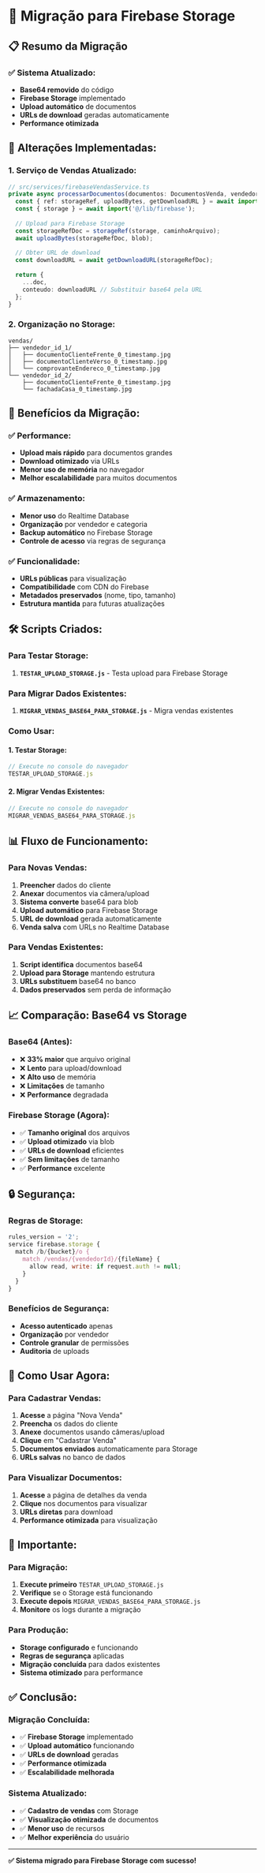 # 🚀 Migração para Firebase Storage

## 📋 Resumo da Migração

### ✅ **Sistema Atualizado:**
- **Base64 removido** do código
- **Firebase Storage** implementado
- **Upload automático** de documentos
- **URLs de download** geradas automaticamente
- **Performance otimizada**

## 🔧 **Alterações Implementadas:**

### **1. Serviço de Vendas Atualizado:**
```typescript
// src/services/firebaseVendasService.ts
private async processarDocumentos(documentos: DocumentosVenda, vendedorId: string): Promise<DocumentosVenda> {
  const { ref: storageRef, uploadBytes, getDownloadURL } = await import('firebase/storage');
  const { storage } = await import('@/lib/firebase');
  
  // Upload para Firebase Storage
  const storageRefDoc = storageRef(storage, caminhoArquivo);
  await uploadBytes(storageRefDoc, blob);
  
  // Obter URL de download
  const downloadURL = await getDownloadURL(storageRefDoc);
  
  return {
    ...doc,
    conteudo: downloadURL // Substituir base64 pela URL
  };
}
```

### **2. Organização no Storage:**
```
vendas/
├── vendedor_id_1/
│   ├── documentoClienteFrente_0_timestamp.jpg
│   ├── documentoClienteVerso_0_timestamp.jpg
│   └── comprovanteEndereco_0_timestamp.jpg
└── vendedor_id_2/
    ├── documentoClienteFrente_0_timestamp.jpg
    └── fachadaCasa_0_timestamp.jpg
```

## 🎯 **Benefícios da Migração:**

### ✅ **Performance:**
- **Upload mais rápido** para documentos grandes
- **Download otimizado** via URLs
- **Menor uso de memória** no navegador
- **Melhor escalabilidade** para muitos documentos

### ✅ **Armazenamento:**
- **Menor uso** do Realtime Database
- **Organização** por vendedor e categoria
- **Backup automático** no Firebase Storage
- **Controle de acesso** via regras de segurança

### ✅ **Funcionalidade:**
- **URLs públicas** para visualização
- **Compatibilidade** com CDN do Firebase
- **Metadados preservados** (nome, tipo, tamanho)
- **Estrutura mantida** para futuras atualizações

## 🛠️ **Scripts Criados:**

### **Para Testar Storage:**
1. **`TESTAR_UPLOAD_STORAGE.js`** - Testa upload para Firebase Storage

### **Para Migrar Dados Existentes:**
1. **`MIGRAR_VENDAS_BASE64_PARA_STORAGE.js`** - Migra vendas existentes

### **Como Usar:**

#### **1. Testar Storage:**
```javascript
// Execute no console do navegador
TESTAR_UPLOAD_STORAGE.js
```

#### **2. Migrar Vendas Existentes:**
```javascript
// Execute no console do navegador
MIGRAR_VENDAS_BASE64_PARA_STORAGE.js
```

## 📊 **Fluxo de Funcionamento:**

### **Para Novas Vendas:**
1. **Preencher** dados do cliente
2. **Anexar** documentos via câmera/upload
3. **Sistema converte** base64 para blob
4. **Upload automático** para Firebase Storage
5. **URL de download** gerada automaticamente
6. **Venda salva** com URLs no Realtime Database

### **Para Vendas Existentes:**
1. **Script identifica** documentos base64
2. **Upload para Storage** mantendo estrutura
3. **URLs substituem** base64 no banco
4. **Dados preservados** sem perda de informação

## 📈 **Comparação: Base64 vs Storage**

### **Base64 (Antes):**
- ❌ **33% maior** que arquivo original
- ❌ **Lento** para upload/download
- ❌ **Alto uso** de memória
- ❌ **Limitações** de tamanho
- ❌ **Performance** degradada

### **Firebase Storage (Agora):**
- ✅ **Tamanho original** dos arquivos
- ✅ **Upload otimizado** via blob
- ✅ **URLs de download** eficientes
- ✅ **Sem limitações** de tamanho
- ✅ **Performance** excelente

## 🔒 **Segurança:**

### **Regras de Storage:**
```javascript
rules_version = '2';
service firebase.storage {
  match /b/{bucket}/o {
    match /vendas/{vendedorId}/{fileName} {
      allow read, write: if request.auth != null;
    }
  }
}
```

### **Benefícios de Segurança:**
- **Acesso autenticado** apenas
- **Organização** por vendedor
- **Controle granular** de permissões
- **Auditoria** de uploads

## 📝 **Como Usar Agora:**

### **Para Cadastrar Vendas:**
1. **Acesse** a página "Nova Venda"
2. **Preencha** os dados do cliente
3. **Anexe** documentos usando câmeras/upload
4. **Clique** em "Cadastrar Venda"
5. **Documentos enviados** automaticamente para Storage
6. **URLs salvas** no banco de dados

### **Para Visualizar Documentos:**
1. **Acesse** a página de detalhes da venda
2. **Clique** nos documentos para visualizar
3. **URLs diretas** para download
4. **Performance otimizada** para visualização

## 🚨 **Importante:**

### **Para Migração:**
1. **Execute primeiro** `TESTAR_UPLOAD_STORAGE.js`
2. **Verifique** se o Storage está funcionando
3. **Execute depois** `MIGRAR_VENDAS_BASE64_PARA_STORAGE.js`
4. **Monitore** os logs durante a migração

### **Para Produção:**
- **Storage configurado** e funcionando
- **Regras de segurança** aplicadas
- **Migração concluída** para dados existentes
- **Sistema otimizado** para performance

## ✅ **Conclusão:**

### **Migração Concluída:**
- ✅ **Firebase Storage** implementado
- ✅ **Upload automático** funcionando
- ✅ **URLs de download** geradas
- ✅ **Performance otimizada**
- ✅ **Escalabilidade melhorada**

### **Sistema Atualizado:**
- ✅ **Cadastro de vendas** com Storage
- ✅ **Visualização otimizada** de documentos
- ✅ **Menor uso** de recursos
- ✅ **Melhor experiência** do usuário

---

**✅ Sistema migrado para Firebase Storage com sucesso!** 